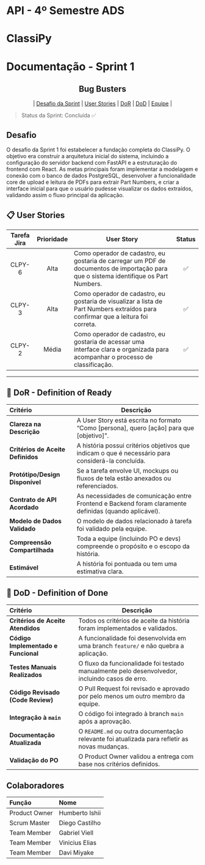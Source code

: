 # API - 4º Semestre ADS

# ClassiPy

# Documentação - Sprint 1

<p align="center">
     <h2 align="center"> Bug Busters</h2>
</p>

<p align="center">
 | <a href ="#desafio"> Desafio da Sprint</a>  |
 <a href ="#user-stories"> User Stories</a>  |
 <a href ="#dor">DoR</a>  |
 <a href ="#dod">DoD</a>  |
 <a href ="#equipe"> Equipe</a> |
</p>

> Status da Sprint: Concluída ✅

## Desafio <a id="desafio"></a>

O desafio da Sprint 1 foi estabelecer a fundação completa do ClassiPy. O objetivo era construir a arquitetura inicial do sistema, incluindo a configuração do servidor backend com FastAPI e a estruturação do frontend com React. As metas principais foram implementar a modelagem e conexão com o banco de dados PostgreSQL, desenvolver a funcionalidade core de upload e leitura de PDFs para extrair Part Numbers, e criar a interface inicial para que o usuário pudesse visualizar os dados extraídos, validando assim o fluxo principal da aplicação.

## 📋 User Stories <a id="user-stories"></a>

| Tarefa Jira | Prioridade | User Story                                                                                                                     | Status   |
| :---------: | :--------: | ------------------------------------------------------------------------------------------------------------------------------ | :------: |
|   CLPY-6    |    Alta    | Como operador de cadastro, eu gostaria de carregar um PDF de documentos de importação para que o sistema identifique os Part Numbers. |    ✅    |
|   CLPY-3    |    Alta    | Como operador de cadastro, eu gostaria de visualizar a lista de Part Numbers extraídos para confirmar que a leitura foi correta.      |    ✅    |
|   CLPY-2    |   Média    | Como operador de cadastro, eu gostaria de acessar uma interface clara e organizada para acompanhar o processo de classificação.    |    ✅    |

---

## 🏅 DoR - Definition of Ready <a id="dor"></a>

| Critério                         | Descrição                                                                                                  |
| :------------------------------- | ---------------------------------------------------------------------------------------------------------- |
| **Clareza na Descrição** | A User Story está escrita no formato “Como [persona], quero [ação] para que [objetivo]”.                   |
| **Critérios de Aceite Definidos**| A história possui critérios objetivos que indicam o que é necessário para considerá-la concluída.         |
| **Protótipo/Design Disponível** | Se a tarefa envolve UI, mockups ou fluxos de tela estão anexados ou referenciados.                         |
| **Contrato de API Acordado** | As necessidades de comunicação entre Frontend e Backend foram claramente definidas (quando aplicável).       |
| **Modelo de Dados Validado** | O modelo de dados relacionado à tarefa foi validado pela equipe.                                           |
| **Compreensão Compartilhada** | Toda a equipe (incluindo PO e devs) compreende o propósito e o escopo da história.                           |
| **Estimável** | A história foi pontuada ou tem uma estimativa clara.                                                       |

## 🏅 DoD - Definition of Done <a id="dod"></a>

| Critério                              | Descrição                                                                                           |
| :-------------------------------------- | --------------------------------------------------------------------------------------------------- |
| **Critérios de Aceite Atendidos** | Todos os critérios de aceite da história foram implementados e validados.                             |
| **Código Implementado e Funcional** | A funcionalidade foi desenvolvida em uma branch `feature/` e não quebra a aplicação.                |
| **Testes Manuais Realizados** | O fluxo da funcionalidade foi testado manualmente pelo desenvolvedor, incluindo casos de erro.        |
| **Código Revisado (Code Review)** | O Pull Request foi revisado e aprovado por pelo menos um outro membro da equipe.                      |
| **Integração à `main`** | O código foi integrado à branch `main` após a aprovação.                                            |
| **Documentação Atualizada** | O `README.md` ou outra documentação relevante foi atualizada para refletir as novas mudanças.         |
| **Validação do PO** | O Product Owner validou a entrega com base nos critérios definidos.                                  |

## Colaboradores <a id="equipe"></a>

| Função        | Nome               |
| :------------ | :----------------- |
| Product Owner | Humberto Ishii     |
| Scrum Master  | Diego Castilho     |
| Team Member   | Gabriel Viell      |
| Team Member   | Vinicius Elias     |
| Team Member   | Davi Miyake        |